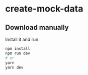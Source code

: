 # create-mock-data


## Download manually

Install it and run:

```bash
npm install
npm run dev
# or
yarn
yarn dev
```

